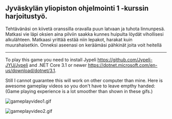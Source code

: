## Jyväskylän yliopiston ohjelmointi 1 -kurssin harjoitustyö.

Tehtävänäsi on kiivetä oranssilla oravalla puun latvaan ja tuhota linnunpesä. Matkasi vie läpi oksien aina pilviin
saakka kunnes huipulta löydät vihollisesi alkulähteen. Matkaasi yrittää estää niin lepakot, harakat kuin muurahaisetkin.
Onneksi aseenasi on keräämäsi pähkinät joita voit heitellä

------------------------------------------------------------------------------------------------------

To play this game you need to install Jypeli https://github.com/Jypeli-JYU/Jypeli 
and .NET Core 3.1 or newer https://dotnet.microsoft.com/en-us/download/dotnet/3.1.

Still I cannot guarantee this will work on other computer than mine. Here is awesome gameplay videos so you don't have to leave empthy handed:
(Game playing experience is a lot smoother than shown in these gifs.)


![gameplayvideo1.gif](https://media.giphy.com/media/rsYSQUManUx6IM9tFT/giphy-downsized.gif)


![gameplayvideo2.gif](https://media.giphy.com/media/cE4XQj84C1nLls19ss/giphy-downsized.gif)
